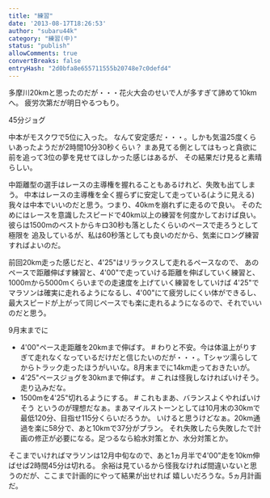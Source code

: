 ```yaml
---
title: "練習"
date: '2013-08-17T18:26:53'
author: "subaru44k"
category: "練習(中)"
status: "publish"
allowComments: true
convertBreaks: false
entryHash: "2d0bfa8e655711555b20748e7c0defd4"
---
```

多摩川20kmと思ったのだが・・・花火大会のせいで人が多すぎて諦めて10kmへ。
疲労次第だが明日やるつもり。

45分ジョグ


中本がモスクワで5位に入った。
なんて安定感だ・・・。しかも気温25度くらいあったようだが2時間10分30秒くらい？
まあ見てる側としてはもっと貪欲に前を追って3位の夢を見せてほしかった感じはあるが、
その結果だけ見ると素晴らしい。

中距離型の選手はレースの主導権を握れることもあるけれど、失敗も出てしまう。
中本はレースの主導権を全く握らずに安定して走っている(ように見える)
我々は中本でいいのだと思う。つまり、40kmを崩れずに走るので良い。
そのためにはレースを意識したスピードで40km以上の練習を何度かしておけば良い。
彼らは1500mのベストからキロ30秒も落としたくらいのペースで走ろうとして極限を
追及しているが、私は60秒落としても良いのだから、気楽にロング練習すればよいのだ。

前回20km走った感じだと、4'25"はリラックスして走れるペースなので、
あのペースで距離伸ばす練習と、4'00"で走っていける距離を伸ばしていく練習と、
1000mから5000mくらいまでの走速度を上げていく練習をしていけば
4'25"でマラソンは確実に走れるようになるし、4'00"にて疲労しにくい体ができるし、
最大スピードが上がって同じペースでも楽に走れるようになるので、それでいいのだと思う。

9月末までに
 - 4'00"ペース走距離を20kmまで伸ばす。 # わりと不安。今は体温上がりすぎて走れなくなっているだけだと信じたいのだが・・・。Tシャツ濡らしてからトラック走ったほうがいいな。8月末までに14km走っておきたいが。
 - 4'25"ペースジョグを30kmまで伸ばす。 # これは怪我しなければいけそう。走り込みだな。
 - 1500mを4'25"切れるようにする。 # これもまあ、バランスよくやればいけそう
というのが理想だなぁ。まあマイルストーンとしては10月末の30kmで最低120分、目指せ115分くらいだろうか。
いけると思うけどなぁ。20km通過を楽に58分で、あと10kmで37分がプラン。
それ失敗したら失敗したで計画の修正が必要になる。足つるなら給水対策とか、水分対策とか。

そこまでいければマラソンは12月中旬なので、あと1ヵ月半で4'00"走を10km伸ばせば2時間45分は切れる。
余裕は見ているから怪我なければ間違いないと思うのだが、ここまで計画的にやって結果が出せれば
嬉しいだろうな。5ヵ月計画だ。
